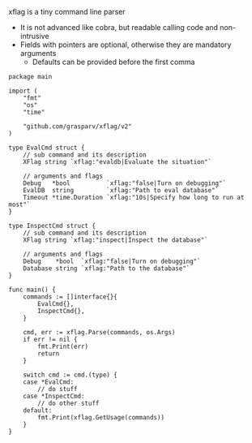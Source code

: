 xflag is a tiny command line parser

* It is not advanced like cobra, but readable calling code and non-intrusive
* Fields with pointers are optional, otherwise they are mandatory arguments
  * Defaults can be provided before the first comma

```
package main

import (
	"fmt"
	"os"
	"time"

    "github.com/grasparv/xflag/v2"
)

type EvalCmd struct {
	// sub command and its description
	XFlag string `xflag:"evaldb|Evaluate the situation"`

	// arguments and flags
	Debug   *bool          `xflag:"false|Turn on debugging"`
	EvalDB  string         `xflag:"Path to eval database"`
	Timeout *time.Duration `xflag:"10s|Specify how long to run at most"`
}

type InspectCmd struct {
	// sub command and its description
	XFlag string `xflag:"inspect|Inspect the database"`

	// arguments and flags
	Debug    *bool  `xflag:"false|Turn on debugging"`
	Database string `xflag:"Path to the database"`
}

func main() {
	commands := []interface{}{
		EvalCmd{},
		InspectCmd{},
	}

	cmd, err := xflag.Parse(commands, os.Args)
	if err != nil {
		fmt.Print(err)
		return
	}

	switch cmd := cmd.(type) {
	case *EvalCmd:
		// do stuff
	case *InspectCmd:
		// do other stuff
	default:
		fmt.Print(xflag.GetUsage(commands))
	}
}
```
